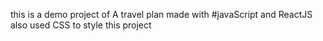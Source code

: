 this is a demo project of A travel plan made with 
#javaScript and ReactJS
also used CSS to style this project 
